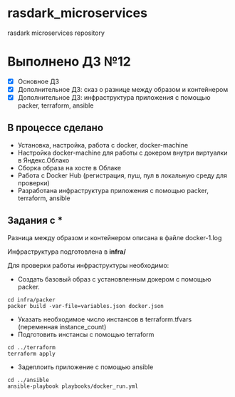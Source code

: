 # rasdark_microservices
rasdark microservices repository

# Выполнено ДЗ №12

 - [x] Основное ДЗ
 - [x] Дополнительное ДЗ: сказ о разнице между образом и контейнером
 - [x] Дополнительное ДЗ: инфраструктура приложения с помощью packer, terraform, ansible

## В процессе сделано
 - Установка, настройка, работа с docker, docker-machine
 - Настройка docker-machine для работы с докером внутри виртуалки в Яндекс.Облако
 - Сборка образа на хосте в Облаке
 - Работа с Docker Hub (регистрация, пуш, пул в локальную среду для проверки)
 - Разработана инфраструктура приложения с помощью packer, terraform, ansible

## Задания с *

Разница между образом и контейнером описана в файле docker-1.log

Инфраструктура подготовлена в **infra/**

Для проверки работы инфраструктуры необходимо:

- Создать базовый образ с установленным докером с помощью packer.
```
cd infra/packer
packer build -var-file=variables.json docker.json
```

- Указать необходимое число инстансов в terraform.tfvars (переменная instance_count)
- Подготовить инстансы с помощью terraform
```
cd ../terraform
terraform apply
```

- Задеплоить приложение с помощью ansible
```
cd ../ansible
ansible-playbook playbooks/docker_run.yml
```

